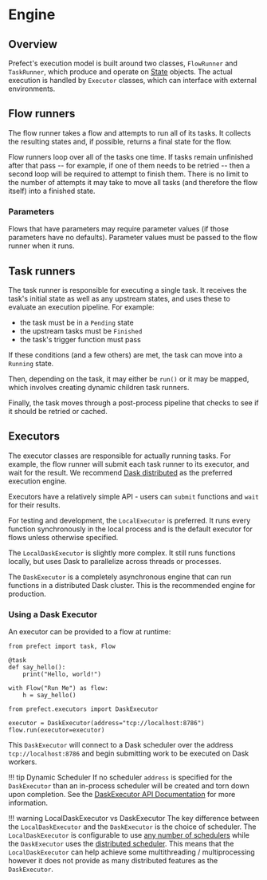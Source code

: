 # Engine

## Overview

Prefect's execution model is built around two classes, `FlowRunner` and `TaskRunner`, which produce and operate on [State](states.html) objects. The actual execution is handled by `Executor` classes, which can interface with external environments.

## Flow runners

The flow runner takes a flow and attempts to run all of its tasks. It collects the resulting states and, if possible, returns a final state for the flow.

Flow runners loop over all of the tasks one time. If tasks remain unfinished after that pass -- for example, if one of them needs to be retried -- then a second loop will be required to attempt to finish them. There is no limit to the number of attempts it may take to move all tasks (and therefore the flow itself) into a finished state.

### Parameters

Flows that have parameters may require parameter values (if those parameters have no defaults). Parameter values must be passed to the flow runner when it runs.

## Task runners

The task runner is responsible for executing a single task. It receives the task's initial state as well as any upstream states, and uses these to evaluate an execution pipeline. For example:

- the task must be in a `Pending` state
- the upstream tasks must be `Finished`
- the task's trigger function must pass

If these conditions (and a few others) are met, the task can move into a `Running` state.

Then, depending on the task, it may either be `run()` or it may be mapped, which involves creating dynamic children task runners.

Finally, the task moves through a post-process pipeline that checks to see if it should be retried or cached.

## Executors

The executor classes are responsible for actually running tasks. For example, the flow runner will submit each task runner to its executor, and wait for the result. We recommend [Dask distributed](https://github.com/dask/distributed) as the preferred execution engine.

Executors have a relatively simple API - users can `submit` functions and `wait` for their results.

For testing and development, the `LocalExecutor` is preferred. It runs every function synchronously in the local process and is the default executor for flows unless otherwise specified.

The `LocalDaskExecutor` is slightly more complex. It still runs functions locally, but uses Dask to parallelize across threads or processes.

The `DaskExecutor` is a completely asynchronous engine that can run functions in a distributed Dask cluster. This is the recommended engine for production.

### Using a Dask Executor

An executor can be provided to a flow at runtime:

```python{10, 12-13}
from prefect import task, Flow

@task
def say_hello():
    print("Hello, world!")

with Flow("Run Me") as flow:
    h = say_hello()

from prefect.executors import DaskExecutor

executor = DaskExecutor(address="tcp://localhost:8786")
flow.run(executor=executor)
```

This `DaskExecutor` will connect to a Dask scheduler over the address `tcp://localhost:8786` and begin submitting work to be executed on Dask workers.

!!! tip Dynamic Scheduler
    If no scheduler `address` is specified for the `DaskExecutor` than an in-process scheduler will be created and torn down upon completion. See the [DaskExecutor API Documentation](/api/latest/executors.html#daskexecutor) for more information.


!!! warning LocalDaskExecutor vs DaskExecutor
    The key difference between the `LocalDaskExecutor` and the `DaskExecutor` is the choice of scheduler. The `LocalDaskExecutor` is configurable to use [any number of schedulers](https://docs.dask.org/en/latest/scheduler-overview.html) while the `DaskExecutor` uses the [distributed scheduler](https://docs.dask.org/en/latest/scheduling.html). This means that the `LocalDaskExecutor` can help achieve some multithreading / multiprocessing however it does not provide as many distributed features as the `DaskExecutor`.

